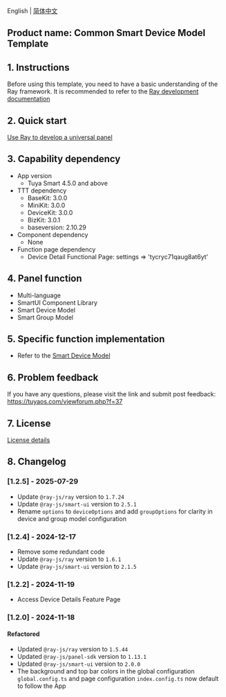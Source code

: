 English[](README.md) | [简体中文](README_zh.md)

## Product name: Common Smart Device Model Template

## 1. Instructions

Before using this template, you need to have a basic understanding of the Ray framework. It is recommended to refer to the [Ray development documentation](https://developer.tuya.com/en/miniapp/develop/ray/guide/overview)

## 2. Quick start

[Use Ray to develop a universal panel](https://developer.tuya.com/en/miniapp-codelabs/codelabs/panelmore-guide/index.html#0)

## 3. Capability dependency

- App version
  - Tuya Smart 4.5.0 and above
- TTT dependency
  - BaseKit: 3.0.0
  - MiniKit: 3.0.0
  - DeviceKit: 3.0.0
  - BizKit: 3.0.1
  - baseversion: 2.10.29
- Component dependency
  - None
- Function page dependency
  - Device Detail Functional Page: settings => 'tycryc71qaug8at6yt'

## 4. Panel function

- Multi-language
- SmartUI Component Library
- Smart Device Model
- Smart Group Model

## 5. Specific function implementation

- Refer to the [Smart Device Model](https://developer.tuya.com/en/miniapp/develop/ray/extended/common/sdm)

## 6. Problem feedback

If you have any questions, please visit the link and submit post feedback: https://tuyaos.com/viewforum.php?f=37

## 7. License

[License details](LICENSE)

## 8. Changelog

### [1.2.5] - 2025-07-29

- Update `@ray-js/ray` version to `1.7.24`
- Update `@ray-js/smart-ui` version to `2.5.1`
- Rename `options` to `deviceOptions` and add `groupOptions` for clarity in device and group model configuration

### [1.2.4] - 2024-12-17

- Remove some redundant code
- Update `@ray-js/ray` version to `1.6.1`
- Update `@ray-js/smart-ui` version to `2.1.5`

### [1.2.2] - 2024-11-19

- Access Device Details Feature Page

### [1.2.0] - 2024-11-18

#### Refactored

- Updated `@ray-js/ray` version to `1.5.44`
- Updated `@ray-js/panel-sdk` version to `1.13.1`
- Updated `@ray-js/smart-ui` version to `2.0.0`
- The background and top bar colors in the global configuration `global.config.ts` and page configuration `index.config.ts` now default to follow the App
